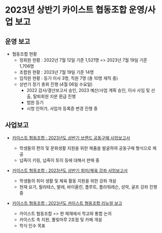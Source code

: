 2023년 상반기 카이스트 협동조합 운영/사업 보고
===

## 운영 보고
- 협동조합 현황 
   - 정회원 현황 : 2022년 7월 12일 기준 1,521명 => 2023년 7월 19일 기준 1,706명 
   - 조합원 현황 : 2023년 7월 19일 기준 14명
   - 임직원 현황 : 등기 이사 3명, 직원 7명 (총 10명 재직 중)
   - 상반기 정기 총회 진행 (4월 06일 수요일)
      - 2022 감사/결산보고서 승인, 2023 예산/사업 계획 승인, 이사 사임 및 선출, 탈퇴회원 지분 환급 진행
      - 법원 등기
      - 시청 인허가, 사업자 등록증 변경 진행 중

## 사업보고
- [카이스트 협동조합 : 2023년도 상반기 브랜드 공동구매 사업보고서](2023-상반기-브랜드-공동구매-사업보고서.md)
   - 학생들의 편의 및 문화생활 지원을 위한 제품을 발굴하여 공동구매 형식으로 제공
   - 넙죽이 키링, 넙죽이 토이 등에 대해서 판매 중

- [카이스트 협동조합 : 2023년도 상반기 취미/체육 강좌 사업보고서](2023-상반기-취미,체육강좌-사업보고서.md)
  - 학생들의 취미 생활 및 체육 활동 지원을 위한 강좌 개설
  - 현재 요가, 필라테스, 발레, 바이올린, 플루트, 플라워레슨, 성악, 골프 강좌 진행 중


- [카이스트 협동조합 : 2023년도 카이스트 협동조합 리뉴얼 보고](2023-상반기-리뉴얼-사업보고서.md)
  - 카이스트 협동조합 => 현 체재에서 학교와 통합 논의
  - 카이스트 측 지원, 풀빛마루 2호점 및 카페 개설
  - 학식 인수 목표
